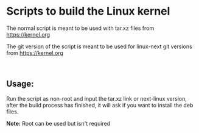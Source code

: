 # Scripts to build the Linux kernel
The normal script is meant to be used with tar.xz files from https://kernel.org

The git version of the script is meant to be used for linux-next git versions from https://kernel.org

<br/>

## Usage:
Run the script as non-root and input the tar.xz link or next-linux version, after the build process has finished, it will ask if you want to install the deb files.



**Note:** Root can be used but isn't required
